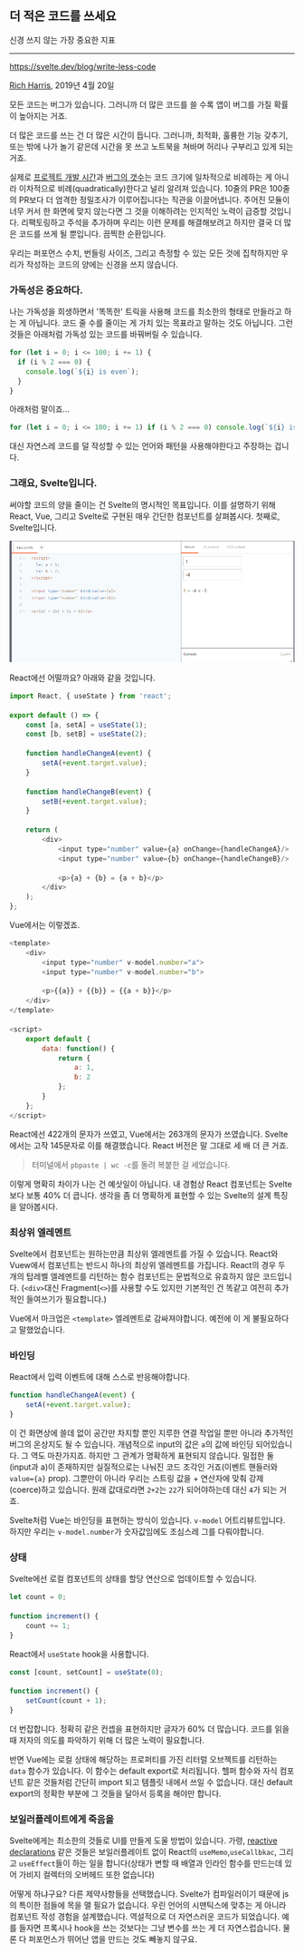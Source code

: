 ## 더 적은 코드를 쓰세요

신경 쓰지 않는 가장 중요한 지표

---

https://svelte.dev/blog/write-less-code

[Rich Harris](https://twitter.com/Rich_Harris), 2019년 4월 20일

모든 코드는 버그가 있습니다. 그러니까 더 많은 코드를 쓸 수록 앱이 버그를 가질 확률이 높아지는 거죠.

더 많은 코드를 쓰는 건 더 많은 시간이 듭니다. 그러니까, 최적화, 훌륭한 기능 갖추기, 또는 밖에 나가 놀기 같은데 시간을 못 쓰고 노트북을 쳐바며 허리나 구부리고 있게 되는 거죠.

실제로 [프로젝트 개발 시간](https://blog.codinghorror.com/diseconomies-of-scale-and-lines-of-code/)과 [버그의 갯수](https://www.mayerdan.com/ruby/2012/11/11/bugs-per-line-of-code-ratio)는 코드 크기에 일차적으로 비례하는 게 아니라 이차적으로 비례(quadratically)한다고 널리 알려져 있습니다. 10줄의 PR은 100줄의 PR보다 더 엄격한 정밀조사가 이루어집니다는 직관을 이끌어냅니다. 주어진 모듈이 너무 커서 한 화면에 맞지 않는다면 그 것을 이해하려는 인지적인 노력이 급증할 것입니다. 리팩토링하고 주석을 추가하며 우리는 이런 문제를 해결해보려고 하지만 결국 더 많은 코드를 쓰게 될 뿐입니다. 끔찍한 순환입니다.

우리는 퍼포먼스 수치, 번들링 사이즈, 그리고 측정할 수 있는 모든 것에 집착하지만 우리가 작성하는 코드의 양에는 신경을 쓰지 않습니다.

### 가독성은 중요하다.

나는 가독성을 희생하면서 '똑똑한' 트릭을 사용해 코드를 최소한의 형태로 만들라고 하는 게 아닙니다. 코드 줄 수를 줄이는 게 가치 있는 목표라고 말하는 것도 아닙니다. 그런 것들은 아래처럼 가독성 있는 코드를 바꿔버릴 수 있습니다.

```js
for (let i = 0; i <= 100; i += 1) {
  if (i % 2 === 0) {
    console.log(`${i} is even`);
  }
}
```

아래처럼 말이죠...

```js
for (let i = 0; i <= 100; i += 1) if (i % 2 === 0) console.log(`${i} is even`);
```

대신 자연스레 코드를 덜 작성할 수 있는 언어와 패턴을 사용해야한다고 주장하는 겁니다.

### 그래요, Svelte입니다.

써야할 코드의 양을 줄이는 건 Svelte의 명시적인 목표입니다. 이를 설명하기 위해 React, Vue, 그리고 Svelte로 구현된 매우 간단한 컴포넌트를 살펴봅시다. 첫째로, Svelte입니다.

![svelte 샘플](./images/svelteSample.jpg)

React에선 어떨까요? 아래와 같을 것입니다.

```js
import React, { useState } from 'react';

export default () => {
	const [a, setA] = useState(1);
	const [b, setB] = useState(2);

	function handleChangeA(event) {
		setA(+event.target.value);
	}

	function handleChangeB(event) {
		setB(+event.target.value);
	}

	return (
		<div>
			<input type="number" value={a} onChange={handleChangeA}/>
			<input type="number" value={b} onChange={handleChangeB}/>

			<p>{a} + {b} = {a + b}</p>
		</div>
	);
};
```

Vue에서는 이렇겠죠.

```js
<template>
	<div>
		<input type="number" v-model.number="a">
		<input type="number" v-model.number="b">

		<p>{{a}} + {{b}} = {{a + b}}</p>
	</div>
</template>

<script>
	export default {
		data: function() {
			return {
				a: 1,
				b: 2
			};
		}
	};
</script>
```

React에선 422개의 문자가 쓰였고, Vue에서는 263개의 문자가 쓰였습니다. Svelte에서는 고작 145문자로 이를 해결했습니다. React 버전은 말 그대로 세 배 더 큰 거죠.

> 터미널에서 `pbpaste | wc -c`를 돌려 복붙한 걸 세었습니다.

이렇게 명확히 차이가 나는 건 예삿일이 아닙니다. 내 경험상 React 컴포넌트는 Svelte보다 보통 40% 더 큽니다. 생각을 좀 더 명확하게 표현할 수 있는 Svelte의 설계 특징을 알아봅시다.

### 최상위 엘레멘트

Svelte에서 컴포넌트는 원하는만큼 최상위 엘레멘트를 가질 수 있습니다. React와 Vuew에서 컴포넌트는 반드시 하나의 최상위 엘레멘트를 가집니다. React의 경우 두 개의 탑레벨 엘레멘트를 리턴하는 함수 컴포넌트는 문법적으로 유효하지 않은 코드입니다. (`<div>`대신 Fragment(`<>`)를 사용할 수도 있지만 기본적인 건 똑같고 여전히 추가적인 들여쓰기가 필요합니다.)

Vue에서 마크업은 `<template>` 엘레멘트로 감싸져야합니다. 예전에 이 게 불필요하다고 말했었습니다.

### 바인딩

React에서 입력 이벤트에 대해 스스로 반응해야합니다.

```js
function handleChangeA(event) {
	setA(+event.target.value);
}
```

이 건 화면상에 쓸데 없이 공간만 차지할 뿐인 지루한 연결 작업일 뿐만 아니라 추가적인 버그의 온상지도 될 수 있습니다. 개념적으로 input의 값은 `a`의 값에 바인딩 되어있습니다. 그 역도 마찬가지죠. 하지만 그 관계가 명확하게 표현되지 않습니다. 밀접한 둘(input과 a)이 존재하지만 실질적으로는 나눠진 코드 조각인 거죠(이벤트 핸들러와 `value={a}` prop). 그뿐만이 아니라 우리는 스트링 값을 + 연산자에 맞춰 강제(coerce)하고 있습니다. 원래 값대로라면 `2+2`는 `22`가 되어야하는데 대신 `4`가 되는 거죠.

Svelte처럼 Vue는 바인딩을 표현하는 방식이 있습니다. `v-model` 어트리뷰트입니다. 하지만 우리는 `v-model.number`가 숫자값임에도 조심스레 그를 다뤄야합니다. 


### 상태

Svelte에선 로컬 컴포넌트의 상태를 할당 연산으로 업데이트할 수 있습니다.

```js
let count = 0;

function increment() {
	count += 1;
}
```

React에서 `useState` hook을 사용합니다.

```js
const [count, setCount] = useState(0);

function increment() {
	setCount(count + 1);
}
```

더 번잡합니다. 정확히 같은 컨셉을 표현하지만 글자가 60% 더 많습니다. 코드를 읽을 때 저자의 의도를 파악하기 위해 더 많은 노력이 필요합니다.

반면 Vue에는 로컬 상태에 해당하는 프로퍼티를 가진 리터럴 오브젝트를 리턴하는 `data` 함수가 있습니다. 이 함수는 default export로 처리됩니다. 헬퍼 함수와 자식 컴포넌트 같은 것들처럼 간단히 import 되고 템플릿 내에서 쓰일 수 없습니다. 대신 default export의 정확한 부분에 그 것들을 달아서 등록을 해야만 합니다.

### 보일러플레이트에게 죽음을

Svelte에게는 최소한의 것들로 UI를 만들게 도울 방법이 있습니다. 가령, [reactive declarations](https://svelte.dev/tutorial/reactive-declarations) 같은 것들은 보일러플레이트 없이 React의 `useMemo`,`useCallbkac`, 그리고 `useEffect`들이 하는 일을 합니다(상태가 변할 때 배열과 인라인 함수를 만드는데 있어 가비지 컬렉터의 오버헤드 또한 없습니다)

어떻게 하냐구요? 다른 제약사항들을 선택했습니다. Svelte가 컴파일러이기 때문에 js의 특이한 점들에 목을 맬 필요가 없습니다. 우린 언어의 시맨틱스에 맞추는 게 아니라 컴포넌트 작성 경험을 설계했습니다. 역설적으로 더 자연스러운 코드가 되었습니다. 예를 들자면 프록시나 hook을 쓰는 것보다는 그냥 변수를 쓰는 게 더 자연스럽습니다. 물론 다 퍼포먼스가 뛰어난 앱을 만드는 것도 빼놓지 않구요.